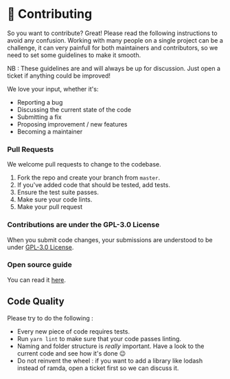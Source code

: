 # 👐 Contributing

So you want to contribute? Great! Please read the following instructions to avoid any confusion. Working with many people on a single project can be a challenge, it can very painfull for both maintainers and contributors, so we need to set some guidelines to make it smooth.

NB : These guidelines are and will always be up for discussion. Just open a ticket if anything could be improved!

We love your input, whether it's:

- Reporting a bug
- Discussing the current state of the code
- Submitting a fix
- Proposing improvement / new features
- Becoming a maintainer

### Pull Requests

We welcome pull requests to change to the codebase.

1. Fork the repo and create your branch from `master`.
2. If you've added code that should be tested, add tests.
4. Ensure the test suite passes.
5. Make sure your code lints.
6. Make your pull request

### Contributions are under the GPL-3.0 License

When you submit code changes, your submissions are understood to be under [GPL-3.0 License](https://github.com/NotMyFaultEarth/nmf-app/blob/master/LICENSE).

### Open source guide

You can read it [here](https://opensource.guide/).

## Code Quality

Please try to do the following :

- Every new piece of code requires tests. 
- Run `yarn lint` to make sure that your code passes linting. 
- Naming and folder structure is _really_ important. Have a look to the current code and see how it's done 😉
- Do not reinvent the wheel : if you want to add a library like lodash instead of ramda, open a ticket first so we can discuss it.
